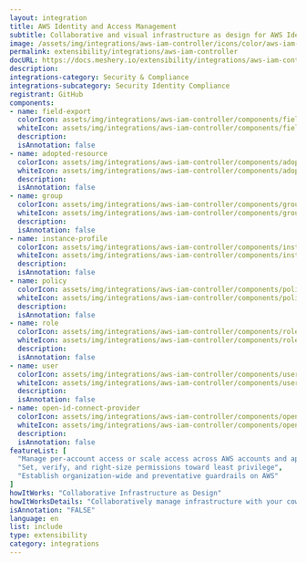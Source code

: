 ```yaml
---
layout: integration
title: AWS Identity and Access Management
subtitle: Collaborative and visual infrastructure as design for AWS Identity and Access Management
image: /assets/img/integrations/aws-iam-controller/icons/color/aws-iam-controller-color.svg
permalink: extensibility/integrations/aws-iam-controller
docURL: https://docs.meshery.io/extensibility/integrations/aws-iam-controller
description: 
integrations-category: Security & Compliance
integrations-subcategory: Security Identity Compliance
registrant: GitHub
components: 
- name: field-export
  colorIcon: assets/img/integrations/aws-iam-controller/components/field-export/icons/color/field-export-color.svg
  whiteIcon: assets/img/integrations/aws-iam-controller/components/field-export/icons/white/field-export-white.svg
  description: 
  isAnnotation: false
- name: adopted-resource
  colorIcon: assets/img/integrations/aws-iam-controller/components/adopted-resource/icons/color/adopted-resource-color.svg
  whiteIcon: assets/img/integrations/aws-iam-controller/components/adopted-resource/icons/white/adopted-resource-white.svg
  description: 
  isAnnotation: false
- name: group
  colorIcon: assets/img/integrations/aws-iam-controller/components/group/icons/color/group-color.svg
  whiteIcon: assets/img/integrations/aws-iam-controller/components/group/icons/white/group-white.svg
  description: 
  isAnnotation: false
- name: instance-profile
  colorIcon: assets/img/integrations/aws-iam-controller/components/instance-profile/icons/color/instance-profile-color.svg
  whiteIcon: assets/img/integrations/aws-iam-controller/components/instance-profile/icons/white/instance-profile-white.svg
  description: 
  isAnnotation: false
- name: policy
  colorIcon: assets/img/integrations/aws-iam-controller/components/policy/icons/color/policy-color.svg
  whiteIcon: assets/img/integrations/aws-iam-controller/components/policy/icons/white/policy-white.svg
  description: 
  isAnnotation: false
- name: role
  colorIcon: assets/img/integrations/aws-iam-controller/components/role/icons/color/role-color.svg
  whiteIcon: assets/img/integrations/aws-iam-controller/components/role/icons/white/role-white.svg
  description: 
  isAnnotation: false
- name: user
  colorIcon: assets/img/integrations/aws-iam-controller/components/user/icons/color/user-color.svg
  whiteIcon: assets/img/integrations/aws-iam-controller/components/user/icons/white/user-white.svg
  description: 
  isAnnotation: false
- name: open-id-connect-provider
  colorIcon: assets/img/integrations/aws-iam-controller/components/open-id-connect-provider/icons/color/open-id-connect-provider-color.svg
  whiteIcon: assets/img/integrations/aws-iam-controller/components/open-id-connect-provider/icons/white/open-id-connect-provider-white.svg
  description: 
  isAnnotation: false
featureList: [
  "Manage per-account access or scale access across AWS accounts and applications",
  "Set, verify, and right-size permissions toward least privilege",
  "Establish organization-wide and preventative guardrails on AWS"
]
howItWorks: "Collaborative Infrastructure as Design"
howItWorksDetails: "Collaboratively manage infrastructure with your coworkers synchronously sharing the same designs."
isAnnotation: "FALSE"
language: en
list: include
type: extensibility
category: integrations
---
```

